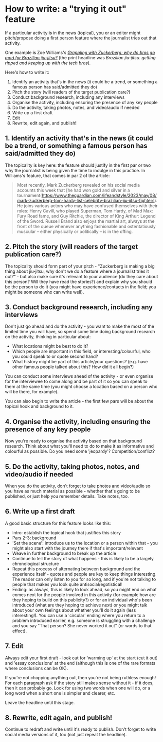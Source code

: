 # How to write: a "trying it out" feature

If a particular activity is in the news (topical), you or an editor might pitch/propose doing a first person feature where the journalist tries out that activity. 

One example is Zoe Williams's *[Grappling with Zuckerberg: why do bros go mad for Brazilian jiu-jitsu?](https://www.theguardian.com/lifeandstyle/2023/may/12/grappling-with-zuckerberg-why-do-bros-go-mad-for-brazilian-jiu-jitsu)* (the print headline was *Brazilian jiu-jitsu: getting ripped and keeping up with the tech bros*).

Here's how to write it:

1. Identify an activity that's in the news (it could be a trend, or something a famous person has said/admitted they do)
2. Pitch the story (will readers of the target publication care?)
3. Conduct background research, including any interviews
4. Organise the activity, including ensuring the presence of any key people
5. Do the activity, taking photos, notes, and video/audio if needed
6. Write up a first draft
7. Edit
8. Rewrite, edit again, and publish!

## 1. Identify an activity that's in the news (it could be a trend, or something a famous person has said/admitted they do)

The topicality is key here: the feature should justify in the first par or two why the journalist is being given the time to indulge in this practice. In Williams's feature, that comes in par 2 of the article: 

> Most recently, Mark Zuckerberg revealed on his social media accounts this week that [he had won gold and silver in a tournament(https://www.theguardian.com/lifeandstyle/2023/may/08/mark-zuckerberg-tom-hardy-list-celebrity-brazilian-jiu-jitsu-fighters). He joins various actors who may have confused themselves with their roles: Henry Cavill, who played Superman, Tom Hardy, of Mad Max: Fury Road fame, and Guy Ritchie, the director of King Arthur: Legend of the Sword. Russell Brand also enjoys the martial art, always at the front of the queue whenever anything fashionable and ostentatiously muscular – either physically or politically – is in the offing.

## 2. Pitch the story (will readers of the target publication care?)

The topicality should form part of your pitch - "Zuckerberg is making a big thing about jiu-jitsu, why don't we do a feature where a journalist tries it out?" - but also make sure it's relevant to your audience (do they care about this person? Will they have read the stories?) and explain why you should be the person to do it (you might have experience/contacts in the field; you might be someone who can write well).

## 3. Conduct background research, including any interviews

Don't just go ahead and do the activity - you want to make the most of the limited time you will have, so spend some time doing background research on the activity, thinking in particular about:

* What locations might be best to do it?
* Which people are important in this field, or interesting/colourful, who you could speak to or quote second hand?
* What history might be part of this article/your questions? (e.g. have other famous people talked about this? How did it all begin?)

You can conduct some interviews ahead of the activity - or even organise for the interviewee to come along and be part of it so you can speak to them at the same time (you might choose a location based on a person who will be there, for example).

You can also begin to write the article - the first few pars will be about the topical hook and background to it.

## 4. Organise the activity, including ensuring the presence of any key people

Now you're ready to organise the activity based on that background research. Think about what you'll need to do to make it as informative and colourful as possible. Do you need some 'jeopardy'? Competition/conflict?

## 5. Do the activity, taking photos, notes, and video/audio if needed

When you do the activity, don't forget to take photos and video/audio so you have as much material as possible - whether that's going to be published, or just help you remember details. Take notes, too.

## 6. Write up a first draft

A good basic structure for this feature looks like this:

* Intro: establish the topical hook that justifies this story
* Pars 2-3: background
* 'Set the scene': introduce us to the location or a person within that - you might also start with the journey there if that's important/relevant
* Weave in further background to break up the article
* Continue to tell the story of what happens - this is likely to be a largely chronological structure
* Repeat this process of alternating between background and the experience itself - quotes and people are key to keep things interesting. The reader can only listen to you for so long, and if you're not talking to people that makes you look quite antisocial/egotistical!
* Ending: as always, this is likely to look ahead, so you might end on what comes next for the people involved in this activity (for example how are they hoping to build on this publicity?) or for an individual who's been introduced (what are they hoping to achieve next) or you might talk about your own feelings about whether you'll do it again (less interesting!). You can use a 'circular' ending where you return to a problem introduced earlier, e.g. someone is struggling with a challenge and you say "That person? She never worked it out" (or words to that effect).

## 7. Edit

Always edit your first draft - look out for 'warming up' at the start (cut it out) and 'essay conclusions' at the end (although this is one of the rare formats where conclusions can be OK).

If you're not chopping anything out, then you're not being ruthless enough! For each paragraph ask if the story still makes sense without it - if it does, then it can probably go. Look for using two words when one will do, or a long word when a short one is simpler and clearer, etc.

Leave the headline until this stage.

## 8. Rewrite, edit again, and publish!

Continue to redraft and write until it's ready to publish. Don't forget to write social media versions of it, too (not just repeat the headline).

